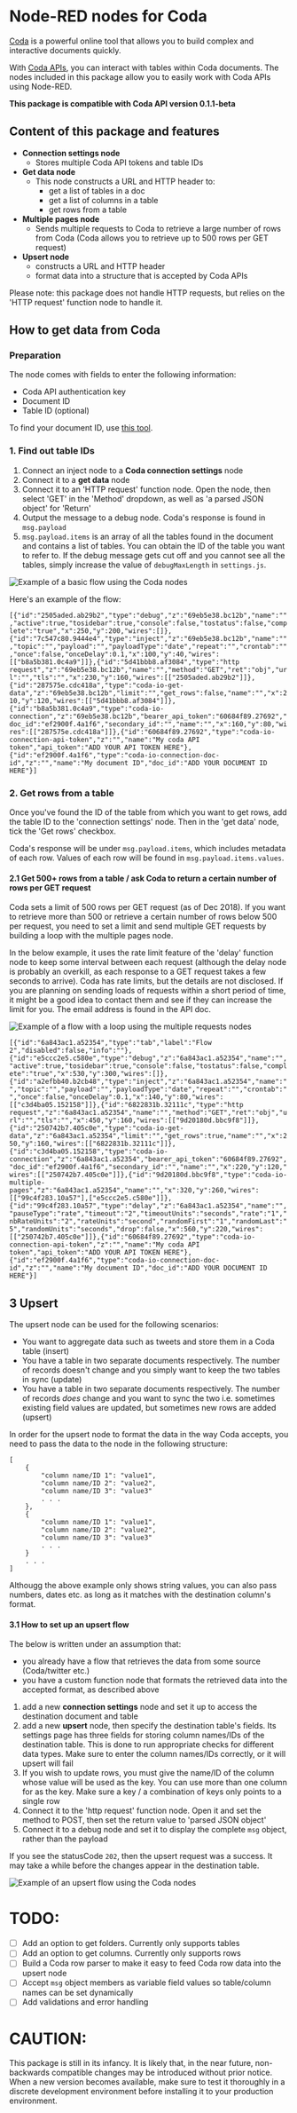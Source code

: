 # Node-RED nodes for Coda

[Coda](https://coda.io/ "Coda") is a powerful online tool that allows you to build complex and interactive documents quickly.

With [Coda APIs](https://coda.io/developers/apis/v1beta1 "coda.io APIs"), you can interact with tables within Coda documents. The nodes included in this package allow you to easily work with Coda APIs using Node-RED.

**This package is compatible with Coda API version 0.1.1-beta**

## Content of this package and features

  - **Connection settings node**
    - Stores multiple Coda API tokens and table IDs
  - **Get data node**
    - This node constructs a URL and HTTP header to:
      - get a list of tables in a doc
      - get a list of columns in a table
      - get rows from a table
  - **Multiple pages node**
    - Sends multiple requests to Coda to retrieve a large number of rows from Coda (Coda allows you to retrieve up to 500 rows per GET request)
  - **Upsert node**
    - constructs a URL and HTTP header
    - format data into a structure that is accepted by Coda APIs

Please note: this package does not handle HTTP requests, but relies on the 'HTTP request' function node to handle it.

## How to get data from Coda
### Preparation
The node comes with fields to enter the following information:
  - Coda API authentication key
  - Document ID
  - Table ID (optional)

To find your document ID, use [this tool](https://coda.io/developers/apis/v1beta1#doc-ids).

### 1. Find out table IDs
1. Connect an inject node to a **Coda connection settings** node
2. Connect it to a **get data** node
3. Connect it to an 'HTTP request' function node. Open the node, then select 'GET' in the 'Method' dropdown, as well as 'a parsed JSON object' for 'Return'
4. Output the message to a debug node. Coda's response is found in `msg.payload`
5. `msg.payload.items` is an array of all the tables found in the document and contains a list of tables. You can obtain the ID of the table you want to refer to. If the debug message gets cut off and you cannot see all the tables, simply increase the value of `debugMaxLength` in `settings.js`.

![Example of a basic flow using the Coda nodes](./doc/images/flow_basic.jpg)

Here's an example of the flow:

```[{"id":"2505aded.ab29b2","type":"debug","z":"69eb5e38.bc12b","name":"","active":true,"tosidebar":true,"console":false,"tostatus":false,"complete":"true","x":250,"y":200,"wires":[]},{"id":"7c547c80.9444e4","type":"inject","z":"69eb5e38.bc12b","name":"","topic":"","payload":"","payloadType":"date","repeat":"","crontab":"","once":false,"onceDelay":0.1,"x":100,"y":40,"wires":[["b8a5b381.0c4a9"]]},{"id":"5d41bbb8.af3084","type":"http request","z":"69eb5e38.bc12b","name":"","method":"GET","ret":"obj","url":"","tls":"","x":230,"y":160,"wires":[["2505aded.ab29b2"]]},{"id":"287575e.cdc418a","type":"coda-io-get-data","z":"69eb5e38.bc12b","limit":"","get_rows":false,"name":"","x":210,"y":120,"wires":[["5d41bbb8.af3084"]]},{"id":"b8a5b381.0c4a9","type":"coda-io-connection","z":"69eb5e38.bc12b","bearer_api_token":"60684f89.27692","doc_id":"ef2900f.4a1f6","secondary_id":"","name":"","x":160,"y":80,"wires":[["287575e.cdc418a"]]},{"id":"60684f89.27692","type":"coda-io-connection-api-token","z":"","name":"My coda API token","api_token":"ADD YOUR API TOKEN HERE"},{"id":"ef2900f.4a1f6","type":"coda-io-connection-doc-id","z":"","name":"My document ID","doc_id":"ADD YOUR DOCUMENT ID HERE"}]```


### 2. Get rows from a table
Once you've found the ID of the table from which you want to get rows, add the table ID to the 'connection settings' node. Then in the 'get data' node, tick the 'Get rows' checkbox.

Coda's response will be under `msg.payload.items`, which includes metadata of each row. Values of each row will be found in `msg.payload.items.values`.

#### 2.1 Get 500+ rows from a table / ask Coda to return a certain number of rows per GET request
Coda sets a limit of 500 rows per GET request (as of Dec 2018). If you want to retrieve more than 500 or retrieve a certain number of rows below 500 per request, you need to set a limit and send multiple GET requests by building a loop with the multiple pages node.

In the below example, it uses the rate limit feature of the 'delay' function node to keep some interval between each request (although the delay node is probably an overkill, as each response to a GET request takes a few seconds to arrive). Coda has rate limits, but the details are not disclosed. If you are planning on sending loads of requests within a short period of time, it might be a good idea to contact them and see if they can increase the limit for you. The email address is found in the API doc.

![Example of a flow with a loop using the multiple requests nodes](./doc/images/flow_multiple_requests.jpg)

```[{"id":"6a843ac1.a52354","type":"tab","label":"Flow 2","disabled":false,"info":""},{"id":"e5ccc2e5.c580e","type":"debug","z":"6a843ac1.a52354","name":"","active":true,"tosidebar":true,"console":false,"tostatus":false,"complete":"true","x":530,"y":300,"wires":[]},{"id":"a2efbb40.b2cb48","type":"inject","z":"6a843ac1.a52354","name":"","topic":"","payload":"","payloadType":"date","repeat":"","crontab":"","once":false,"onceDelay":0.1,"x":140,"y":80,"wires":[["c3d4ba05.152158"]]},{"id":"6822831b.32111c","type":"http request","z":"6a843ac1.a52354","name":"","method":"GET","ret":"obj","url":"","tls":"","x":450,"y":160,"wires":[["9d20180d.bbc9f8"]]},{"id":"250742b7.405c0e","type":"coda-io-get-data","z":"6a843ac1.a52354","limit":"","get_rows":true,"name":"","x":250,"y":160,"wires":[["6822831b.32111c"]]},{"id":"c3d4ba05.152158","type":"coda-io-connection","z":"6a843ac1.a52354","bearer_api_token":"60684f89.27692","doc_id":"ef2900f.4a1f6","secondary_id":"","name":"","x":220,"y":120,"wires":[["250742b7.405c0e"]]},{"id":"9d20180d.bbc9f8","type":"coda-io-multiple-pages","z":"6a843ac1.a52354","name":"","x":320,"y":260,"wires":[["99c4f283.10a57"],["e5ccc2e5.c580e"]]},{"id":"99c4f283.10a57","type":"delay","z":"6a843ac1.a52354","name":"","pauseType":"rate","timeout":"2","timeoutUnits":"seconds","rate":"1","nbRateUnits":"2","rateUnits":"second","randomFirst":"1","randomLast":"5","randomUnits":"seconds","drop":false,"x":560,"y":220,"wires":[["250742b7.405c0e"]]},{"id":"60684f89.27692","type":"coda-io-connection-api-token","z":"","name":"My coda API token","api_token":"ADD YOUR API TOKEN HERE"},{"id":"ef2900f.4a1f6","type":"coda-io-connection-doc-id","z":"","name":"My document ID","doc_id":"ADD YOUR DOCUMENT ID HERE"}]```

## 3 Upsert
The upsert node can be used for the following scenarios:
- You want to aggregate data such as tweets and store them in a Coda table (insert)
- You have a table in two separate documents respectively. The number of records doesn't change and you simply want to keep the two tables in sync (update)
- You have a table in two separate documents respectively. The number of records *does* change and you want to sync the two i.e. sometimes existing field values are updated, but sometimes new rows are added (upsert)

In order for the upsert node to format the data in the way Coda accepts, you need to pass the data to the node in the following structure:
```
[
    {
        "column name/ID 1": "value1",
        "column name/ID 2": "value2",
        "column name/ID 3": "value3"
        . . .
    },
    {
        "column name/ID 1": "value1",
        "column name/ID 2": "value2",
        "column name/ID 3": "value3"
        . . .
    }
    . . .
]
```
Althougg the above example only shows string values, you can also pass numbers, dates etc. as long as it matches with the destination column's format.

#### 3.1 How to set up an upsert flow

The below is written under an assumption that:
- you already have a flow that retrieves the data from some source (Coda/twitter etc.)
- you have a custom function node that formats the retrieved data into the accepted format, as described above

1. add a new **connection settings** node and set it up to access the destination document and table
2. add a new **upsert** node, then specify the destination table's fields. Its settings page has three fields for storing column names/IDs of the destination table. This is done to run appropriate checks for different data types. Make sure to enter the column names/IDs correctly, or it will upsert will fail
3. If you wish to update rows, you must give the name/ID of the column whose value will be used as the key. You can use more than one column for as the key. Make sure a key / a combination of keys only points to a single row
4. Connect it to the 'http request' function node. Open it and set the method to POST, then set the return value to 'parsed JSON object'
5. Connect it to a debug node and set it to display the complete `msg` object, rather than the payload

If you see the statusCode `202`, then the upsert request was a success. It may take a while before the changes appear in the destination table.

![Example of an upsert flow using the Coda nodes](./doc/images/flow_upsert.jpg)

# TODO:
- [ ] Add an option to get folders. Currently only supports tables
- [ ] Add an option to get columns. Currently only supports rows
- [ ] Build a Coda row parser to make it easy to feed Coda row data into the upsert node
- [ ] Accept `msg` object members as variable field values so table/column names can be set dynamically
- [ ] Add validations and error handling

# CAUTION:
This package is still in its infancy. It is likely that, in the near future, non-backwards compatible changes may be introduced without prior notice. When a new version becomes available, make sure to test it thoroughly in a discrete development environment before installing it to your production environment.

